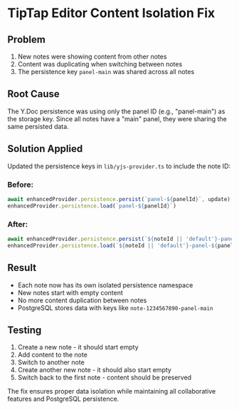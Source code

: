 # TipTap Editor Content Isolation Fix

## Problem
1. New notes were showing content from other notes
2. Content was duplicating when switching between notes
3. The persistence key `panel-main` was shared across all notes

## Root Cause
The Y.Doc persistence was using only the panel ID (e.g., "panel-main") as the storage key. Since all notes have a "main" panel, they were sharing the same persisted data.

## Solution Applied
Updated the persistence keys in `lib/yjs-provider.ts` to include the note ID:

### Before:
```typescript
await enhancedProvider.persistence.persist(`panel-${panelId}`, update)
enhancedProvider.persistence.load(`panel-${panelId}`)
```

### After:
```typescript
await enhancedProvider.persistence.persist(`${noteId || 'default'}-panel-${panelId}`, update)
enhancedProvider.persistence.load(`${noteId || 'default'}-panel-${panelId}`)
```

## Result
- Each note now has its own isolated persistence namespace
- New notes start with empty content
- No more content duplication between notes
- PostgreSQL stores data with keys like `note-1234567890-panel-main`

## Testing
1. Create a new note - it should start empty
2. Add content to the note
3. Switch to another note
4. Create another new note - it should also start empty
5. Switch back to the first note - content should be preserved

The fix ensures proper data isolation while maintaining all collaborative features and PostgreSQL persistence.